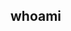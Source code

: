 ## whoami

<!--
**business-zeus/business-zeus** is a ✨ _special_ ✨ repository because its `README.md` (this file) appears on your GitHub profile.

Here are some ideas to get you started:

- 🔭 I’m currently working on a website to automate the boring parts of the game Dungeons & Dragons
- 🌱 I’m currently learning Docker
- 👯 I’m looking to collaborate on nothing as of now
- 🤔 I’m looking for help with nothing as of now
- 💬 Ask me about anything you want to know
- 📫 How to reach me: business_zeus on Discord, obroedler@gmail.com on Email
- 😄 Pronouns: he/him
- ⚡ Fun fact: More than half of the glasses in my profile picture aren't mine
-->
